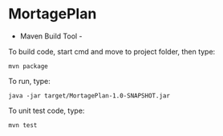 # MortagePlan

- Maven Build Tool -


To build code, start cmd and move to project folder, then type:

    mvn package
  
To run, type:

    java -jar target/MortagePlan-1.0-SNAPSHOT.jar
  
  
To unit test code, type:

    mvn test
